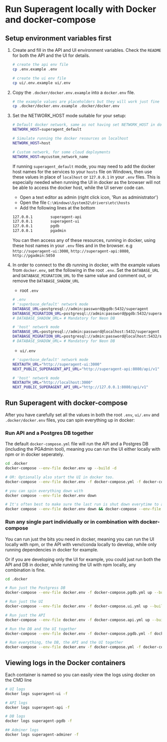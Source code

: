 # Run Superagent locally with Docker and docker-compose

## Setup environment variables first

1. Create and fill in the API and UI environment variables. Check the `README` for both the API and the UI for details.

   ``` bash
   # create the api env file
   cp .env.example .env

   # create the ui env file
   cp ui/.env.example ui/.env
   ```

2. Copy the `.docker/docker.env.example` into a `docker.env` file.

   ``` bash
   # the example values are placeholders but they will work just fine locally.
   cp .docker/docker.env.example .docker/docker.env
   ```

3. Set the NETWORK_HOST mode suitable for your setup:

   ``` bash
   # Default docker network, same as not having set NETWORK_HOST in docker-compose files. 
   NETWORK_HOST=superagent_default

   # Simulate running the docker resources on localhost
   NETWORK_HOST=host

   # Custom network, for some cloud deployments
   NETWORK_HOST=mycustom_network_name
   ```

   If running `superagent_default` mode, you may need to add the docker host names for the services to your `hosts` file on Windows, then use these values in place of `localhost` or `127.0.0.1` in your `.env` files. This is especially needed when running the UI in docker as the browser will not be able to access the docker host, while the UI server code can.

   - Open a text editor as admin (right click icon, 'Run as administrator')
   - Open the file `C:\Windows\System32\drivers\etc\hosts`
   - Add the following lines at the bottom

   ``` bash
   127.0.0.1		superagent-api
   127.0.0.1		superagent-ui
   127.0.0.1		pgdb
   127.0.0.1		pgadmin
   ```

   You can then access any of these resources, running in docker, using these host names in your `.env` files and in the browser. e.g `http://superagent-ui:3000`, `http://superagent-api:8080`, `http://pgadmin:5050`

4. In order to connect to the db running in docker, with the example values from `docker.env`, set the following in the root `.env`. Set the `DATABASE_URL` and `DATABASE_MIGRATION_URL` to the same value and comment out, or remove the `DATABASE_SHADOW_URL`

   - root `.env`

    ``` bash
    # .env
    # 'superbase_default' network mode
    DATABASE_URL=postgresql://admin:password@pgdb:5432/superagent
    DATABASE_MIGRATION_URL=postgresql://admin:password@pgdb:5432/superagent
    # DATABASE_SHADOW_URL= # Mandatory for Neon DB

    # 'host' network mode
    DATABASE_URL=postgresql://admin:password@localhost:5432/superagent
    DATABASE_MIGRATION_URL=postgresql://admin:password@localhost:5432/superagent
    # DATABASE_SHADOW_URL= # Mandatory for Neon DB
    ```

    - `ui/.env`

    ``` bash
    # 'superbase_default' network mode
    NEXTAUTH_URL="http://superagent-ui:3000"
    NEXT_PUBLIC_SUPERAGENT_API_URL="http://superagent-api:8080/api/v1"

    # 'host' network mode
    NEXTAUTH_URL="http://localhost:3000"
    NEXT_PUBLIC_SUPERAGENT_API_URL="http://127.0.0.1:8080/api/v1"
    ```

## Run Superagent with docker-compose

After you have carefully set all the values in both the root `.env`, `ui/.env` and `.docker/docker.env` files, you can spin everything up in docker:

### Run API and a Postgres DB together

The default `docker-compose.yml` file will run the API and a Postgres DB (including the PGAdmin tool), meaning you can run the UI either locally with npm or in docker seperately.

``` bash
cd .docker
docker-compose --env-file docker.env up --build -d

# OR: Optionally also start the UI in docker too.
docker-compose --env-file docker.env -f docker-compose.yml -f docker-compose.ui.yml up --build -d

# you can spin everything down with
docker compose --env-file docker.env down

# It's often best to make sure the last run is shut down everytime to avoid issues, combine down and up commands:
docker compose --env-file docker.env down && docker-compose --env-file docker.env up --build -d

```

### Run any single part individually or in combination with docker-compose

You can run just the bits you need in docker, meaning you can run the UI locally with npm, or the API with venv/conda locally to develop, while only running dependencies in docker for example.

Or if you are developing only the UI for example, you could just run both the API and DB in docker, while running the UI with npm locally, any combination is fine.

``` bash
cd .docker

# Run just the Postgress DB 
docker-compose --env-file docker.env -f docker-compose.pgdb.yml up --build -d

# Run just the UI
docker-compose --env-file docker.env -f docker-compose.ui.yml up --build -d

# Run just the API
docker-compose --env-file docker.env -f docker-compose.api.yml up --build -d

# Run the DB and the UI together
docker-compose --env-file docker.env -f docker-compose.pgdb.yml -f docker-compose.ui.yml up --build -d

# Run everything, the DB, the API and the UI together
docker-compose --env-file docker.env -f docker-compose.yml -f docker-compose.ui.yml up --build -d

```

## Viewing logs in the Docker containers

Each container is named so you can easily view the logs using docker on the CMD line

``` bash
# UI logs
docker logs superagent-ui -f

# API logs
docker logs superagent-api -f

# DB logs
docker logs superagent-pgdb -f

## Adminer logs
docker logs superagent-adminer -f
```
